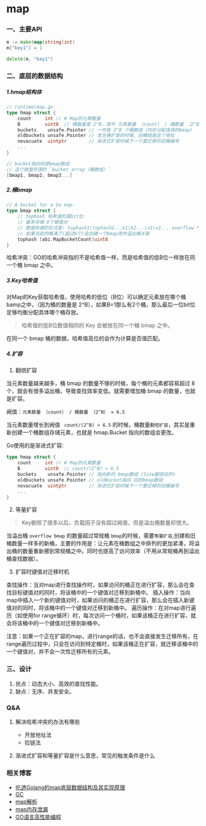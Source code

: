 # map

### 一、主要API

```go
m := make(map[string]int)
m["key1"] = 1

delete(m, "key1")
```

### 二、底层的数据结构

##### 1.hmap结构体

```go
// runtime\map.go
type hmap struct {
	count     int // # Map的元素数量
	B         uint8  // 桶数量是 2^B，其中 元素数量 （count） / 桶数量 （2^B） = 负载因子
	buckets    unsafe.Pointer // 一共有 2^B 个桶数组（内存分配连续的bmap）
	oldbuckets unsafe.Pointer // 发生桶扩容的时候，旧桶就是这个地址
	nevacuate  uintptr        // 渐进式扩容时候下一个要迁移的旧桶编号
    ...
}
```

```go
// bucket指向的是bmap数组
// 这个就是所谓的 `bucket array（桶数组）`
[bmap1, bmap2, bmap3...]
```

##### 2.桶bmap

```go
// A bucket for a Go map.
type bmap struct {
	// tophash 哈希值的高bit位
    // 最多存储 8个键值对
    // 数据存储的形式是: tophash1\tophash2...k1\k2...\v1\v2... overflow *bmap
    // 如果当前的桶满了(超过8个)会创建一个bmap用作溢出桶关联
	tophash [abi.MapBucketCount]uint8
}
```

哈希冲突：GO的哈希冲突指的不是哈希值一样，而是哈希值的低B位一样放在同一个桶 bmap 之中。

##### 3.Key哈希值

对Map的Key获取哈希值，使用哈希的低位（B位）可以确定元素放在哪个桶 bamp之中，（因为桶的数量是 2^B），如果B=1那么有2个桶，那么最后一位bit位足够均衡分配具体哪个桶存放。

> 哈希值的低B位数值相同的 Key 会被放在同一个桶 bmap 之中。

在同一个 bmap 桶的数据，哈希值高位的会作为计算是否值匹配。


##### 4.扩容

1. 翻倍扩容

当元素数量越来越多，桶 bmap 的数量不够的时候，每个桶的元素都容易超过 8个，就会有很多溢出桶，导致查找效率变低。就需要增加桶 bmap 的数量，也就是扩容。

阙值：`元素数量 （count） / 桶数量 （2^B） = 6.5`


当元素数量增长到阙值 ` count/(2^B) > 6.5` 的时候，桶数量`翻倍扩容`，其实是重新创建一个桶数组存储元素，也就是 hmap.Bucket 指向的数组会更改。

Go使用的是渐进式扩容:

```go
type hmap struct {
	count     int // # Map的元素数量
	B         uint8  // count/(2^B) > 6.5
	buckets    unsafe.Pointer // 指向新的 bmap数组 (Size翻倍后的)
	oldbuckets unsafe.Pointer // oldBucket指向 旧的bmap数组
	nevacuate  uintptr        // 渐进式扩容时候下一个要迁移的旧桶编号
    ...
}
```

2. 等量扩容

> Key删除了很多以后，负载因子没有超过阙值，但是溢出桶数量却很大。

当溢出桶 `overflow bmap` 的数量超过常规桶 `bmap`的时候，需要`等量扩容`,创建和旧桶数量一样多的新桶，主要的作用是：让元素在桶数组之中排列的更加紧凑，将溢出桶的数量重新挪到常规桶之中。同时也提高了访问效率（不用从常规桶再到溢出桶查找数据）。

3. 扩容时键值对迁移时机

查找操作：当对map进行查找操作时，如果访问的桶正在进行扩容，那么会在查找目标键值对的同时，将该桶中的一个键值对迁移到新桶中。
插入操作：当向map中插入一个新的键值对时，如果访问的桶正在进行扩容，那么会在插入新键值对的同时，将该桶中的一个键值对迁移到新桶中。
遍历操作：在对map进行遍历（如使用for range循环）时，每次访问一个桶时，如果该桶正在进行扩容，就会将该桶中的一个键值对迁移到新桶中。

注意：如果一个正在扩容的map，进行range的话，也不会直接发生迁移所有，在range遍历过程中，只会在访问到特定桶时，如果该桶正在扩容，就迁移该桶中的一个键值对，并不会一次性迁移所有的元素。

### 三、设计

1. 优点：动态大小、高效的查找性能。
2. 缺点：无序、并发安全。

### Q&A

1. 解决哈希冲突的办法有哪些
	- 开放地址法
	- 拉链法

2. 渐进式扩容和等量扩容是什么意思，常见的触发条件是什么


### 相关博客

- [吃透Golang的map底层数据结构及其实现原理](https://www.modb.pro/db/171834)
- [GC](https://www.modb.pro/db/171818)
- [map解析](https://qcrao.com/post/dive-into-go-map/)
- [map内存泄漏](https://zhuanlan.zhihu.com/p/582982078)
- [GO语言高性能编程](https://geektutu.com/post/high-performance-go.html)